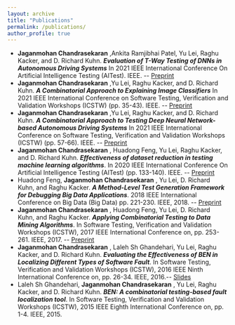 ```yaml
---
layout: archive
title: "Publications"
permalink: /publications/
author_profile: true
---
```


* **Jaganmohan Chandrasekaran** ,Ankita Ramjibhai Patel, Yu Lei, Raghu Kacker, and D. Richard Kuhn. ***Evaluation of T-Way Testing of DNNs in Autonomous Driving Systems*** In 2021 IEEE International Conference On Artificial Intelligence Testing (AITest). IEEE. -- [Preprint](https://cjaganmohan.github.io/files/Evaluation_of_T-Way_Testing_of_DNNs_in_Autonomous_Driving_Systems_pre_print_AITest20212021.pdf)
* **Jaganmohan Chandrasekaran** ,Yu Lei, Raghu Kacker, and D. Richard Kuhn. ***A Combinatorial Approach to Explaining Image Classifiers*** In 2021 IEEE International Conference on Software Testing, Verification and Validation Workshops (ICSTW) (pp. 35-43). IEEE. -- [Preprint](https://cjaganmohan.github.io/files/XAI_Tool_pre_print_IWCT_2021.pdf)
* **Jaganmohan Chandrasekaran** ,Yu Lei, Raghu Kacker, and D. Richard Kuhn. ***A Combinatorial Approach to Testing Deep Neural Network-based Autonomous Driving Systems*** In 2021 IEEE International Conference on Software Testing, Verification and Validation Workshops (ICSTW) (pp. 57-66). IEEE. -- [Preprint](https://cjaganmohan.github.io/files/Testing_DNN_pre_print_IWCT_2021.pdf)
* **Jaganmohan Chandrasekaran** , Huadong Feng, Yu Lei, Raghu Kacker, and D. Richard Kuhn. ***Effectiveness of dataset reduction in testing machine learning algorithms***. In 2020 IEEE International Conference On Artificial Intelligence Testing (AITest) (pp. 133-140). IEEE. -- [Preprint](https://cjaganmohan.github.io/files/Effectiveness_of_dataset_reduction_pre_print_AITest2020.pdf)
* Huadong Feng, **Jaganmohan Chandrasekaran** , Yu Lei, D. Richard Kuhn, and Raghu Kacker. ***A Method-Level Test Generation Framework for Debugging Big Data Applications***. 2018 IEEE International Conference on Big Data (Big Data) pp. 221-230. IEEE, 2018. -- [Preprint](https://cjaganmohan.github.io/files/debugging_BigData_Pre_Print_IEEEBigData.pdf)
* **Jaganmohan Chandrasekaran** , Huadong Feng, Yu Lei, D. Richard Kuhn, and Raghu Kacker. ***Applying Combinatorial Testing to Data Mining Algorithms***. In Software Testing, Verification and Validation Workshops (ICSTW), 2017 IEEE International Conference on, pp. 253-261. IEEE, 2017. -- [Preprint](https://cjaganmohan.github.io/files/Applying_Combinatorial_Testing_to_Data_Mining_Algorithms_Pre_Print_IWCT2017.pdf)
* **Jaganmohan Chandrasekaran** , Laleh Sh Ghandehari, Yu Lei, Raghu Kacker, and D. Richard Kuhn. ***Evaluating the Effectiveness of BEN in Localizing Different Types of Software Fault***. In Software Testing, Verification and Validation Workshops (ICSTW), 2016 IEEE Ninth International Conference on, pp. 26-34. IEEE, 2016.-- [Slides](https://cjaganmohan.github.io/files/BEN-effectiveness-IWCT2016.pdf)
* Laleh Sh Ghandehari, **Jaganmohan Chandrasekaran** , Yu Lei, Raghu Kacker, and D. Richard Kuhn. ***BEN: A combinatorial testing-based fault localization tool***. In Software Testing, Verification and Validation Workshops (ICSTW), 2015 IEEE Eighth International Conference on, pp. 1-4. IEEE, 2015.

